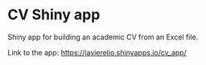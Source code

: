 # CV Shiny app

Shiny app for building an academic CV from an Excel file.

Link to the app: https://javierelio.shinyapps.io/cv_app/
